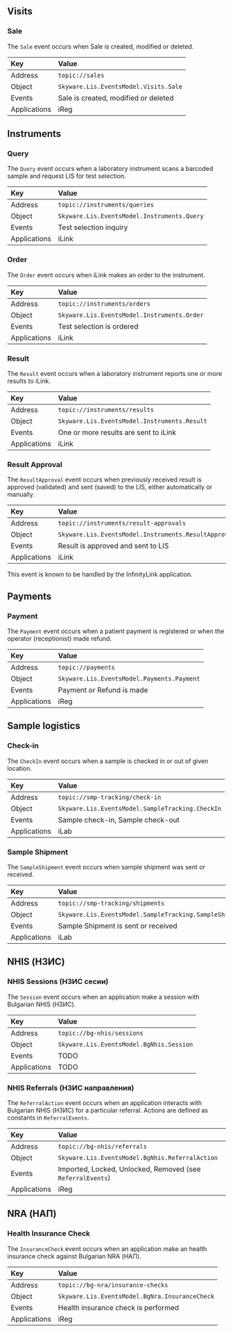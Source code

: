 ﻿## Visits

### Sale
The `Sale` event occurs when Sale is created, modified or deleted.

| Key | Value |
|:--- |:--- |
| Address | `topic://sales` |
| Object | `Skyware.Lis.EventsModel.Visits.Sale` |
| Events | Sale is created, modified or deleted |
| Applications | iReg |

## Instruments

### Query
The `Query` event occurs when a laboratory instrument scans a barcoded sample and request LIS for test selection.

| Key | Value |
|:--- |:--- |
| Address | `topic://instruments/queries` |
| Object | `Skyware.Lis.EventsModel.Instruments.Query` |
| Events | Test selection inquiry |
| Applications | iLink |

### Order
The `Order` event occurs when iLink makes an order to the instrument.

| Key | Value |
|:--- |:--- |
| Address | `topic://instruments/orders` |
| Object | `Skyware.Lis.EventsModel.Instruments.Order` |
| Events | Test selection is ordered |
| Applications | iLink |

### Result
The `Result` event occurs when a laboratory instrument reports one or more results to iLink.

| Key | Value |
|:--- |:--- |
| Address | `topic://instruments/results` |
| Object | `Skyware.Lis.EventsModel.Instruments.Result` |
| Events | One or more results are sent to iLink |
| Applications | iLink |

### Result Approval
The `ResultApproval` event occurs when previously received result is approved (validated) 
and sent (saved) to the LIS, either automatically or manually.

| Key | Value |
|:--- |:--- |
| Address | `topic://instruments/result-approvals` |
| Object | `Skyware.Lis.EventsModel.Instruments.ResultApproval` |
| Events | Result is approved and sent to LIS |
| Applications | iLink |

This event is known to be handled by the InfinityLink application.

## Payments

### Payment
The `Payment` event occurs when a patient payment is registered or when the operator (receptionist) made refund.

| Key | Value |
|:--- |:--- |
| Address | `topic://payments` |
| Object | `Skyware.Lis.EventsModel.Payments.Payment` |
| Events | Payment or Refund is made |
| Applications | iReg |

## Sample logistics

### Check-in
The `CheckIn` event occurs when a sample is checked in or out of given location.

| Key | Value |
|:--- |:--- |
| Address | `topic://smp-tracking/check-in` |
| Object | `Skyware.Lis.EventsModel.SampleTracking.CheckIn` |
| Events | Sample check-in, Sample check-out |
| Applications | iLab |

### Sample Shipment
The `SampleShipment` event occurs when sample shipment was sent or received.

| Key | Value |
|:--- |:--- |
| Address | `topic://smp-tracking/shipments` |
| Object | `Skyware.Lis.EventsModel.SampleTracking.SampleShipment` |
| Events | Sample Shipment is sent or received |
| Applications | iLab |

## NHIS (НЗИС)

### NHIS Sessions (НЗИС сесии)
The `Session` event occurs when an application make a session with Bulgarian NHIS (НЗИС).

| Key | Value |
|:--- |:--- |
| Address | `topic://bg-nhis/sessions` |
| Object | `Skyware.Lis.EventsModel.BgNhis.Session` |
| Events |TODO |
| Applications |TODO |


### NHIS Referrals (НЗИС направления)

The `ReferralAction` event occurs when an application interacts with Bulgarian NHIS (НЗИС) for a particular referral. 
Actions are defined as constants in `ReferralEvents`.

| Key | Value |
|:--- |:--- |
| Address | `topic://bg-nhis/referrals` |
| Object | `Skyware.Lis.EventsModel.BgNhis.ReferralAction` |
| Events | Imported, Locked, Unlocked, Removed (see `ReferralEvents`) |
| Applications | iReg |

## NRA (НАП)

### Health Insurance Check
The `InsuranceCheck` event occurs when an application make an health insurance check against Bulgarian NRA (НАП).

| Key | Value |
|:--- |:--- |
| Address |`topic://bg-nra/insurance-checks` |
| Object |`Skyware.Lis.EventsModel.BgNra.InsuranceCheck` |
| Events | Health insurance check is performed |
| Applications | iReg |

